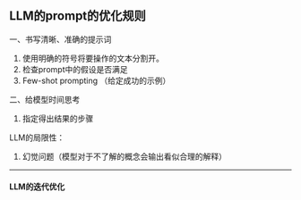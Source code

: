 ## LLM的prompt的优化规则

一、书写清晰、准确的提示词
1. 使用明确的符号将要操作的文本分割开。
2. 检查prompt中的假设是否满足
3. Few-shot prompting （给定成功的示例）

二、给模型时间思考
1. 指定得出结果的步骤

LLM的局限性：
1. 幻觉问题（模型对于不了解的概念会输出看似合理的解释）

--------

#### LLM的迭代优化

